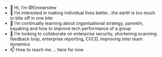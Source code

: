 - 👋 Hi, I’m @Eimearstew
- 👀 I’m interested in making individual lives better...the earth is too much to bite off in one bite
- 🌱 I’m continually learning about organisational strategy, parentin, kayaking and how to improve tech performance of a group
- 💞️ I’m looking to collaborate on enterprise security, shortening scanning feedback loop, enterprise reporting, CI/CD, improving inter team dynamics
- 📫 How to reach me ... here for now

<!---
Eimearstew/Eimearstew is a ✨ special ✨ repository because its `README.md` (this file) appears on your GitHub profile.
You can click the Preview link to take a look at your changes.
--->
